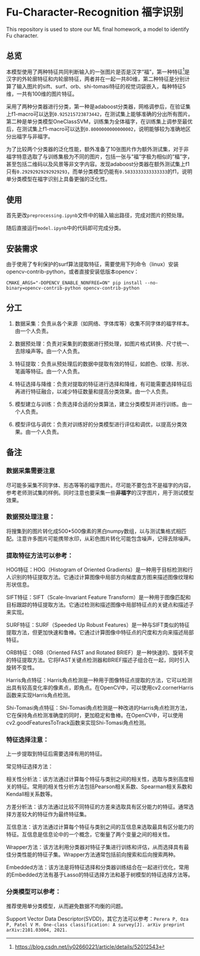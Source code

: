 # Fu-Character-Recognition 福字识别

This repository is used to store our ML final homework, a model to identify Fu character. 

## 总览

本模型使用了两种特征共同判断输入的一张图片是否是汉字“福”，第一种特征[^1]是汉字的外轮廓特征和内轮廓特征，两者并在一起一共80维，第二种特征是分别计算了输入图片的sift、surf、orb、shi-tomasi特征的视觉词袋嵌入，每种特征5维，一共有100维的图片特征。

采用了两种分类器进行分类，第一种是adaboost分类器，网格调参后，在验证集上f1-macro可以达到`0.925215723873442`，在测试集上能够准确的分出所有图片。第二种是单分类模型OneClassSVM，训练集为全体福字，在训练集上调参至最优后，在测试集上f1-macro可以达到`0.8000000000000002`，说明能够较为准确地区分出福字与非福字。

为了比较两个分类器的泛化性能，额外准备了10张图片作为额外测试集，对于非福字特意选取了与训练集极为不同的图片，包括一张与“福”字极为相似的“楅”字，甚至包括二维码以及风景等非文字内容。发现adaboost分类器在额外测试集上f1只有`0.29292929292929293`，而单分类模型仍能有`0.5833333333333333`的f1，说明单分类模型在福字识别上具备更强的泛化性。

[^1]:https://blog.csdn.net/jy02660221/article/details/52012543

## 使用

首先更改`preprocessing.ipynb`文件中的输入输出路径，完成对图片的预处理。

随后直接运行`model.ipynb`中的代码即可完成分类。

## 安装需求

由于使用了专利保护的surf算法提取特征，需要使用下列命令（linux）安装opencv-contrib-python，或者直接安装低版本opencv：

`CMAKE_ARGS="-DOPENCV_ENABLE_NONFREE=ON" pip install --no-binary=opencv-contrib-python opencv-contrib-python`

## 分工

1. 数据采集：负责从各个来源（如网络、字体库等）收集不同字体的福字样本。由一个人负责。

2. 数据预处理：负责对采集到的数据进行预处理，如图片格式转换、尺寸统一、去除噪声等。由一个人负责。

3. 特征提取：负责从预处理后的数据中提取有效的特征，如颜色、纹理、形状、笔画等特征。由一个人负责。

4. 特征选择与降维：负责对提取的特征进行选择和降维，有可能需要选择特征后再进行特征融合，以减少特征数量和提高分类效果。由一个人负责。

5. 模型建立与训练：负责选择合适的分类算法，建立分类模型并进行训练。由一个人负责。

6. 模型评估与调优：负责对训练好的分类模型进行评估和调优，以提高分类效果。由一个人负责。

## 备注

### 数据采集需要注意

尽可能多采集不同字体、形态等等的福字图片。尽可能不要包含不是福字的内容，参考老师测试集的样例。同时注意也要采集一些**非福字**的汉字图片，用于测试模型效果。

### 数据预处理注意：

将搜集到的图片转化成500*500像素的黑白numpy数组，以与测试集格式相匹配。注意许多图片可能携带水印，从彩色图片转化可能包含噪声，记得去除噪声。

### 提取特征方法可以参考：

HOG特征：HOG（Histogram of Oriented Gradients）是一种用于目标检测和行人识别的特征提取方法。它通过计算图像中局部方向梯度直方图来描述图像纹理和形状信息。

SIFT特征：SIFT（Scale-Invariant Feature Transform）是一种用于图像匹配和目标跟踪的特征提取方法。它通过检测和描述图像中局部特征点的关键点和描述子来实现。

SURF特征：SURF（Speeded Up Robust Features）是一种与SIFT类似的特征提取方法，但更加快速和鲁棒。它通过计算图像中特征点的尺度和方向来描述局部特征。

ORB特征：ORB（Oriented FAST and Rotated BRIEF）是一种快速的、旋转不变的特征提取方法。它将FAST关键点检测器和BRIEF描述子组合在一起，同时引入旋转不变性。

Harris角点特征：Harris角点检测是一种用于图像特征点提取的方法，它可以检测出具有较高变化率的像素点，即角点。在OpenCV中，可以使用cv2.cornerHarris函数来实现Harris角点检测。

Shi-Tomasi角点特征：Shi-Tomasi角点检测是一种改进的Harris角点检测方法，它在保持角点检测准确度的同时，更加稳定和鲁棒。在OpenCV中，可以使用cv2.goodFeaturesToTrack函数来实现Shi-Tomasi角点检测。

### 特征选择注意：

上一步提取到特征后需要选择有用的特征。

常见特征选择方法：

相关性分析法：该方法通过计算每个特征与类别之间的相关性，选取与类别高度相关的特征。常用的相关性分析方法包括Pearson相关系数、Spearman相关系数和Kendall相关系数等。

方差分析法：该方法通过比较不同特征的方差来选取具有区分能力的特征。通常选择方差较大的特征作为最终特征集。

互信息法：该方法通过计算每个特征与类别之间的互信息来选取最具有区分能力的特征。互信息是信息论中的一个概念，它衡量了两个变量之间的相关性。

Wrapper方法：该方法利用分类器对特征子集进行训练和评估，从而选择具有最佳分类性能的特征子集。Wrapper方法通常包括前向搜索和后向搜索两种。

Embedded方法：该方法是将特征选择和分类器训练结合在一起进行优化，常用的Embedded方法有基于Lasso的特征选择方法和基于树模型的特征选择方法等。

### 分类模型可以参考：

推荐使用单分类模型，从而避免数据不均衡的问题。

Support Vector Data Descriptor(SVDD)，其它方法可以参考：`Perera P, Oza P, Patel V M. One-class classification: A survey[J]. arXiv preprint arXiv:2101.03064, 2021.`
